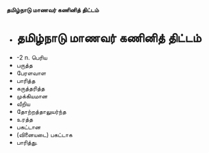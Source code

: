 **தமிழ்நாடு மாணவர் கணினித் திட்டம்**
- # தமிழ்நாடு மாணவர் கணினித் திட்டம்
- -2 n. பெரிய
- பருத்த
- பேரளவாள
- பாரித்த
- கருத்தரித்த
- முக்கியமான
- வீறிய
- தோற்றத்தாலுயர்ந்த
- உரத்த
- பகட்டான
- (வினையடை) பகட்டாக
- பாரித்து.

